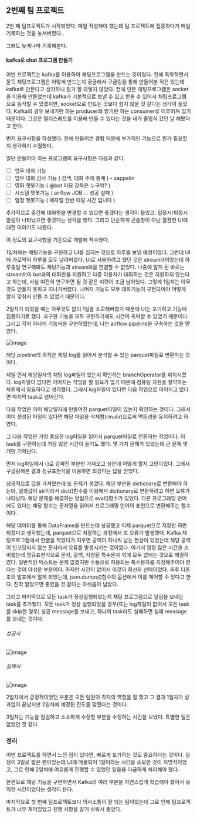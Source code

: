 ## 2번째 팀 프로젝트

2번 째 팀프로젝트가 시작되었다. 매일 작성해야 했는데 팀 프로젝트에 집중하다가 매일 기록하는 것을 놓쳐버렸다..

그래도 늦게나마 기록해본다.

#### kafka로 chat 프로그램 만들기

이번 프로젝트는 kafka를 이용하여 채팅프로그램을 만드는 것이었다. 전에 독학하면서 문득 채팅프로그램은 어떻게 만드는지 궁금해서 구글링을 통해 만들어본 적은 있는데 kafka로 만든다고 생각하니 뭔가 잘 와닿지 않았다. 전에 만든 채팅프로그램은 socket을 이용해 만들었는데 kafka가 기본적으로 보낼 수 있고 받을 수 있어서 채팅프로그램으로 동작할 수 있겠지만, socket으로 만드는 것보다 쉽지 않을 것 같다는 생각이 들었다. Kafka의 경우 보내기만 하는 producer와 받기만 하는 consumer로 이루어져 있기 때문이다. 그것은 멀티스레드를 이용해 만들 수 있다는 것을 내가 졸업식 갔던 날 해봤다고 한다. 

먼저 요구사항을 작성했다. 전에 만들어본 경험 덕분에 부가적인 기능으로 뭔가 필요할지 생각하기 수월했다.

일단 만들어야 하는 프로그램의 요구사항은 다음과 같다.

- [ ] 업무 대화 기능
- [ ] 업무 대화 감사 기능 ( 검색, 대화 주제 통계 ) - zeppelin
- [ ] 영화 챗봇기능 ( @bot 파묘 감독은 누구야? )
- [ ] 시스템 챗봇기능 ( airflow JOB ... 성공 실패 )
- [ ] 일정 챗봇기능 ( 애자일 칸반 미팅 시간 입니다 )

추가적으로 중간에 대화명을 변경할 수 있으면 좋겠다는 생각이 들었고, 입장시/퇴장시 알림이 나타났으면 좋겠다는 생각을 했다. 그리고 단순하게 콘솔창이 아닌 깔끔한 UI에 대한 이야기도 나왔다.

이 정도의 요구사항을 기준으로 개발에 착수했다.

1일차에는 채팅기능을 구현하고 UI를 입히는 것으로 하루를 보낼 예정이었다. 그런데 UI에 가로막혀 하루를 모두 날려버렸다. UI로 사용하려고 했던 것은 streamlit이었는데 하루종일 연구해봐도 채팅기능과 streamlit을 연결할 수 없었다. 나중에 알게 된 바로는 streamlit이 bot과의 대화만을 지원하고 다중 이용자가 대화하는 것은 지원하지 않는다고 하는데, 사실 여전히 연구하면 될 것 같은 미련이 조금 남아있다. 그렇게 1일차는 아무것도 만들지 못하고 지나가버렸다. 나머지 기능도 모두 대화기능이 구현되어야 어떻게 할지 맞춰서 만들 수 있었기 때문이다.

2일차가 되었을 때는 아무것도 없이 1일을 소모해버렸기 때문에 UI는 포기하고 기능에 집중하기로 했다. 요구한 기능을 모두 구현하기에도 시간이 촉박할 수 있었기 때문이다. 그리고 각자 하나의 기능씩을 구현하였는데, 나는 airflow pipeline을 구축하는 것을 맡았다. 

![image](https://github.com/user-attachments/assets/7cf5f352-3482-4be0-b672-302d67ec389f)

해당 pipeline의 목적은 채팅 log를 읽어서 분석할 수 있는 parquet파일로 변환하는 것이다. 

제일 먼저 해당일자의 채팅 log파일이 있는지 확인하는 branchOperator를 위치시켰다. log파일이 없다면 이어지는 작업을 할 필요가 없기 때문에 컴퓨팅 자원을 절약하는 차원에서 필요하다고 생각했다. 그래서 log파일이 있다면 다음 작업으로 이어지고 없다면 마지막 task로 넘어간다.

다음 작업은 이미 해당일자에 만들어진 parquet파일이 있는지 확인하는 것이다. 그래서 이미 생성된 파일이 있다면 해당 파일을 삭제함(rm.dir)으로써 멱등성을 유지하려고 하였다. 

그 다음 작업은 가장 중요한 log파일을 읽어서 parquet파일로 전환하는 작업이다. 이 task를 구현하는데 가장 많은 시간이 들기도 했다. 몇 가지 문제가 있었는데 큰 문제 몇 개만 기억난다.

먼저 log파일에서 {}로 감싸진 부분만 가져오고 싶은데 어떻게 할지 고민이었다. 그래서 구글링해본 결과 정규표현식을 이용하면 되겠다는 답을 얻었다. 

성공적으로 값을 가져왔는데 또 문제가 생겼다. 해당 부분을 dictionary로 변환해야 하는데, 결과값이 str이라서 dict()함수를 이용해서 dictionary로 변환하려고 하면 오류가 나타났다. 해당 문제를 해결하는 방법으로 eval()함수가 있었다. 다른 프로그래밍 언어에도 있다는 해당 함수는 문자열을 읽어서 프로그래밍 언어의 표현으로 변환해주는 함수이다.

해당 데이터를 통해 DataFrame을 만드는데 성공했고 이제 parquet으로 저장만 하면 되겠다고 생각했는데, parquet으로 저장하는 과정에서 또 오류가 발생했다. Kafka 채팅프로그램에서 한글을 적었다가 지우면 공백이 하나씩 남는 현상이 있었는데 해당 공백이 인코딩되지 않는 문자라서 오류를 발생시키는 것이었다. 여기서 엄청 많은 시간을 소비했는데 정규표현식으로 문자, 공백, 지정된 특수문자 외에 모두 없애는 것으로 해결하였다. 일반적인 텍스트는 문제 없겠지만 수동으로 허용되는 특수문자를 지정해주어야 한다는 것이 아쉬운 부분이다. 하지만 시간이 없어서 이것이 최선의 선택이었다. 추후 다른 조의 발표에서 알게 되었는데, json.dumps()함수의 옵션에서 이를 제어할 수 있다고 한다. 진작 알았으면 좋았을 것 같다는 아쉬움이 남았다.

그리고 마지막으로 모든 task가 정상실행되었는지 채팅 프로그램으로 알림을 보내는 task를 추가했다. 모든 task가 정상 실행되었을 경우(또는 log파일이 없어서 모든 task를 skip한 경우) 성공 message를 보내고, 하나의 task라도 실패하면 실패 message를 보내는 것이다. 

###### 성공시
![image](https://github.com/user-attachments/assets/d4c1c720-8ac2-46be-b69e-23f1f5285f72)

###### 실패시 
![image](https://github.com/user-attachments/assets/acddbcd1-a7e4-4add-add5-a4f69f41659f)


2일차에서 긍정적이었던 부분은 모든 팀원이 각자의 역할을 잘 했고 그 결과 1일차가 성과없이 끝났지만 2일차에 예정된 진도를 맞췄다는 것이다.

3일차는 기능을 점검하고 소소하게 수정할 부분을 수정하는 시간을 보냈다. 특별한 일은 없었던 것 같다.

### 정리

이번 프로젝트를 하면서 느낀 점이 있다면, 빠르게 포기하는 것도 중요하다는 것이다. 일정이 3일로 짧은 편이었는데 UI에 매몰되어 1일이라는 시간을 소모한 것이 치명적이었고, 그로 인해 2일차에 여유롭게 진행할 수 있었던 일들을 다급하게 처리해야 했다.

한편으로 채팅 기능을 구현하면서 Kafka의 여러 부분을 자연스럽게 학습해야 했어서 유익한 시간이었다는 생각이 든다.

마지막으로 첫 번째 팀프로젝트보다 의사소통이 잘 되는 팀이었는데 그로 인해 팀프로젝트가 너무 재미있었고 진행 사항을 알기 쉬워서 좋았다.
